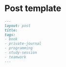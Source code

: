 Post template
====

```md
---
layout: post
title: 
tags: 
- book
- private-journal
- programming
- study-session
- teamwork
---
```